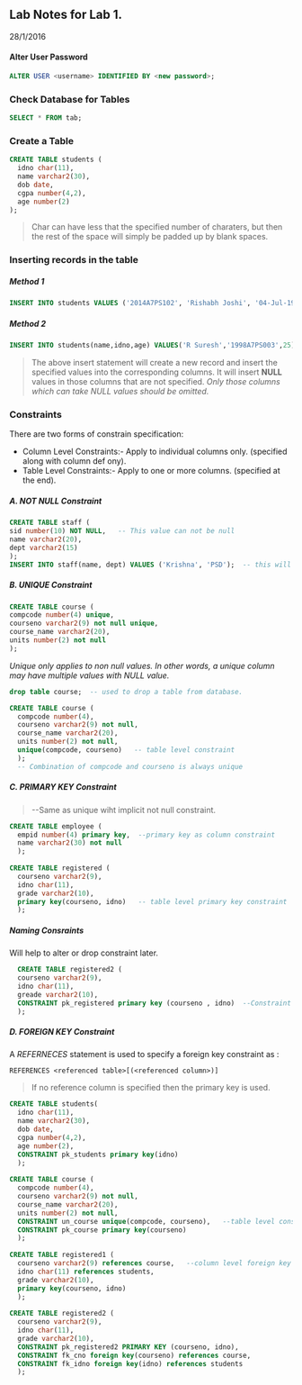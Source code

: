 ## Lab Notes for Lab 1.

28/1/2016

#### Alter User Password

```sql
ALTER USER <username> IDENTIFIED BY <new password>;
```

### Check Database for Tables

```sql
SELECT * FROM tab;
```

### Create a Table

```sql
CREATE TABLE students ( 
  idno char(11),
  name varchar2(30),
  dob date,
  cgpa number(4,2),
  age number(2)
);
```

> Char can have less that the specified number of charaters, but then the rest of the space will simply be padded up by blank spaces.

### Inserting records in the table

##### Method 1

```sql
INSERT INTO students VALUES ('2014A7PS102', 'Rishabh Joshi', '04-Jul-1996', 9.20, 19);
```

##### Method 2

```sql
INSERT INTO students(name,idno,age) VALUES('R Suresh','1998A7PS003',25);
```

> The above insert statement will create a new record and insert the specified values into the corresponding columns. It will insert __NULL__ values in those columns that are not specified. _Only those columns which can take NULL values should be omitted._

### Constraints

There are two forms of constrain specification:

* Column Level Constraints:- Apply to individual columns only. (specified along with column  def ony).
* Table Level Constraints:- Apply to one or more columns. (specified at the end).

##### A. __NOT NULL__ Constraint

```sql
CREATE TABLE staff (
sid number(10) NOT NULL,   -- This value can not be null
name varchar2(20),
dept varchar2(15)
);
INSERT INTO staff(name, dept) VALUES ('Krishna', 'PSD');  -- this will give error
```

##### B. __UNIQUE__ Constraint

```sql
CREATE TABLE course (
compcode number(4) unique,
courseno varchar2(9) not null unique,
course_name varchar2(20), 
units number(2) not null
);
```

_Unique only applies to non null values. In other words, a unique column may have multiple values with NULL value._

```sql
drop table course;  -- used to drop a table from database.

CREATE TABLE course (
  compcode number(4), 
  courseno varchar2(9) not null,
  course_name varchar2(20),
  units number(2) not null,
  unique(compcode, courseno)   -- table level constraint
  );
  -- Combination of compcode and courseno is always unique
```

##### C. __PRIMARY KEY__ Constraint
> --Same as unique wiht implicit not null constraint.
  
```sql
CREATE TABLE employee (
  empid number(4) primary key,  --primary key as column constraint
  name varchar2(30) not null
  );
  
CREATE TABLE registered (
  courseno varchar2(9), 
  idno char(11), 
  grade varchar2(10),
  primary key(courseno, idno)   -- table level primary key constraint
  );
```

##### Naming Consraints

Will help to alter or drop constraint later.

```sql
  CREATE TABLE registered2 (
  courseno varchar2(9), 
  idno char(11), 
  greade varchar2(10), 
  CONSTRAINT pk_registered primary key (courseno , idno)  --Constraint named as pk_registered
  );
```

##### D. __FOREIGN KEY__ Constraint

A _REFERNECES_ statement is used to specify a foreign key constraint as :

```
REFERENCES <referenced table>[(<referenced column>)]
```

> If no reference column is specified then the primary key is used.

```sql
CREATE TABLE students(
  idno char(11),
  name varchar2(30), 
  dob date,
  cgpa number(4,2),
  age number(2),
  CONSTRAINT pk_students primary key(idno)
  );
  
CREATE TABLE course (
  compcode number(4), 
  courseno varchar2(9) not null,
  course_name varchar2(20), 
  units number(2) not null,
  CONSTRAINT un_course unique(compcode, courseno),   --table level constraint
  CONSTRAINT pk_course primary key(courseno)
  );
  
CREATE TABLE registered1 (
  courseno varchar2(9) references course,   --column level foreign key
  idno char(11) references students, 
  grade varchar2(10), 
  primary key(courseno, idno)
  );
  
CREATE TABLE registered2 (
  courseno varchar2(9), 
  idno char(11), 
  grade varchar2(10), 
  CONSTRAINT pk_registered2 PRIMARY KEY (courseno, idno),
  CONSTRAINT fk_cno foreign key(courseno) references course,
  CONSTRAINT fk_idno foreign key(idno) references students
  );
  ```
